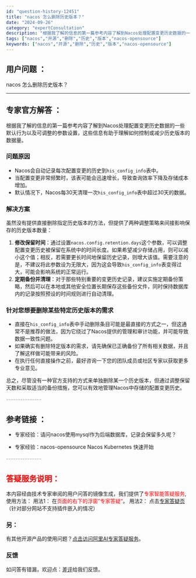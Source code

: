 ```yaml
---
id: "question-history-12451"
title: "nacos 怎么删除历史版本？"
date: "2024-09-26"
category: "expertConsultation"
description: "根据我了解的信息的第一篇参考内容了解到Nacos处理配置变更历史数据的一些默认行为以及可调整的参数设置，这些信息有助于理解如何控制或减少历史版本的数据量。### 问题原因- Nacos会自动记录每次配置变更的历史到`his_config_info`表中。- 当配置变更非常频繁时，该表可能会迅速增长，"
tags: ["nacos","开源","删除","历史","版本","nacos-opensource"]
keywords: ["nacos","开源","删除","历史","版本","nacos-opensource"]
---
```


## 用户问题 ： 
 nacos 怎么删除历史版本？  

---------------
## 专家官方解答 ：

根据我了解的信息的第一篇参考内容了解到Nacos处理配置变更历史数据的一些默认行为以及可调整的参数设置，这些信息有助于理解如何控制或减少历史版本的数据量。

### 问题原因
- Nacos会自动记录每次配置变更的历史到`his_config_info`表中。
- 当配置变更非常频繁时，该表可能会迅速增长，导致查询效率下降及存储成本增加。
- 默认情况下，Nacos每30天清理一次`his_config_info`表中超过30天的数据。

### 解决方案
虽然没有提供直接删除指定历史版本的方法，但提供了两种调整策略来间接影响保存的历史版本数量：

1. **修改保留时间**：通过设置`nacos.config.retention.days`这个参数，可以调整配置变更历史被保留在系统中的时间长度。如果希望减少存储占用，则可以减小这个值；相反，若需要更长时间地保留历史记录，则增大该值。需要注意的是，不建议将此参数设为无限大，因为这会导致`his_config_info`表变得过大，可能会影响系统的正常运行。
2. **定期备份并清理**：对于那些特别重要的变更历史记录，建议实施定期备份策略，然后可以在本地或其他安全位置长期保存这些备份文件，同时保持数据库内的记录按照预设的时间规则进行自动清理。

### 针对您想要删除某些特定历史版本的需求
- 直接在`his_config_info`表中手动删除条目可能是最直接的方式之一，但这通常不是推荐的做法，因为它绕过了Nacos提供的管理和审计功能，并可能导致数据一致性问题。
- 如果确实有删除特定版本的需求，请先确保已正确备份了所有相关数据，并且了解这样做可能带来的风险。
- 在执行任何直接操作之前，最好咨询一下您的团队成员或社区专家以获取更多专业意见。

总之，尽管没有一种官方支持的方式来单独删除某一个历史版本，但通过调整保留天数和采取适当的备份措施，您可以有效地管理Nacos中存储的配置变更历史。


<font color="#949494">---------------</font> 


## 参考链接 ：

* 专家经验：请问nacos使用mysql作为后端数据库，记录会保留多久呢？ 
 
 * 专家经验：nacos-opensource Nacos Kubernetes 快速开始 


 <font color="#949494">---------------</font> 
 


## <font color="#FF0000">答疑服务说明：</font> 

本内容经由技术专家审阅的用户问答的镜像生成，我们提供了<font color="#FF0000">专家智能答疑服务</font>,使用方法：
用法1： 在<font color="#FF0000">页面的右下的浮窗”专家答疑“</font>。
用法2： 点击[专家答疑页](https://answer.opensource.alibaba.com/docs/intro)（针对部分网站不支持插件嵌入的情况）
### 另：


有其他开源产品的使用问题？[点击访问阿里AI专家答疑服务](https://answer.opensource.alibaba.com/docs/intro)。
### 反馈
如问答有错漏，欢迎点：[差评](https://ai.nacos.io/user/feedbackByEnhancerGradePOJOID?enhancerGradePOJOId=17170)给我们反馈。
